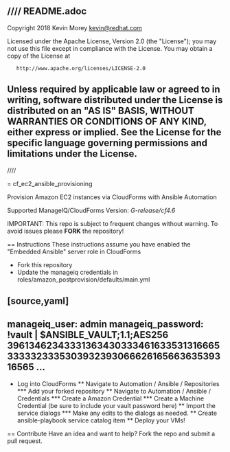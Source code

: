 ////
 README.adoc
-------------------------------------------------------------------------------
   Copyright 2018 Kevin Morey <kevin@redhat.com>

   Licensed under the Apache License, Version 2.0 (the "License");
   you may not use this file except in compliance with the License.
   You may obtain a copy of the License at

       http://www.apache.org/licenses/LICENSE-2.0

   Unless required by applicable law or agreed to in writing, software
   distributed under the License is distributed on an "AS IS" BASIS,
   WITHOUT WARRANTIES OR CONDITIONS OF ANY KIND, either express or implied.
   See the License for the specific language governing permissions and
   limitations under the License.
-------------------------------------------------------------------------------
////

= cf_ec2_ansible_provisioning

Provision Amazon EC2 instances via CloudForms with Ansible Automation

Supported ManageIQ/CloudForms Version: *G-release/cf4.6*

IMPORTANT: This repo is subject to frequent changes without warning.
To avoid issues please **FORK** the repository!

== Instructions
These instructions assume you have enabled the "Embedded Ansible" server role in CloudForms

* Fork this repository
* Update the manageiq credentials in roles/amazon_postprovision/defaults/main.yml

[source,yaml]
----
manageiq_user: admin
manageiq_password: !vault |
          $ANSIBLE_VAULT;1.1;AES256
          39613462343331363430333461633531316665333332333530393239306662616566363539316565
          ...
----

* Log into CloudForms
** Navigate to Automation / Ansible / Repositories
*** Add your forked repository
** Navigate to Automation / Ansible / Credentials
*** Create a Amazon Credential
*** Create a Machine Credential (be sure to include your vault password here)
** Import the service dialogs
*** Make any edits to the dialogs as needed.
** Create ansible-playbook service catalog item
** Deploy your VMs!

== Contribute
Have an idea and want to help? Fork the repo and submit a pull request.
